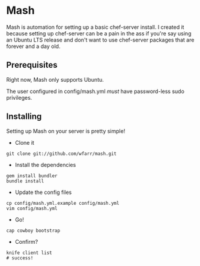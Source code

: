 # Mash

Mash is automation for setting up a basic chef-server install.
I created it because setting up chef-server can be a pain in the ass if you're
say using an Ubuntu LTS release and don't want to use chef-server packages that
are forever and a day old.

## Prerequisites

Right now, Mash only supports Ubuntu.

The user configured in config/mash.yml *must* have password-less sudo privileges.

## Installing

Setting up Mash on your server is pretty simple!

* Clone it

```
git clone git://github.com/wfarr/mash.git
```

* Install the dependencies

```
gem install bundler
bundle install
```

* Update the config files

```
cp config/mash.yml.example config/mash.yml
vim config/mash.yml
```

* Go!

```
cap cowboy bootstrap
```

* Confirm?

```
knife client list
# success!
```
